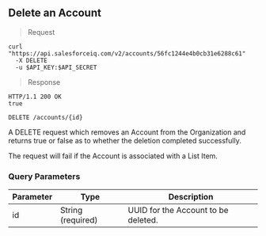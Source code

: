 ## Delete an Account

> Request

```shell
curl "https://api.salesforceiq.com/v2/accounts/56fc1244e4b0cb31e6288c61"
  -X DELETE
  -u $API_KEY:$API_SECRET
```

> Response

```shell
HTTP/1.1 200 OK
true
```
`DELETE /accounts/{id}`

A DELETE request which removes an Account from the Organization and returns true or false as to whether the deletion completed successfully.

The request will fail if the Account is associated with a List Item.

### Query Parameters
Parameter | Type | Description
--------- | ------- | -----------
id | String (required) | UUID for the Account to be deleted.